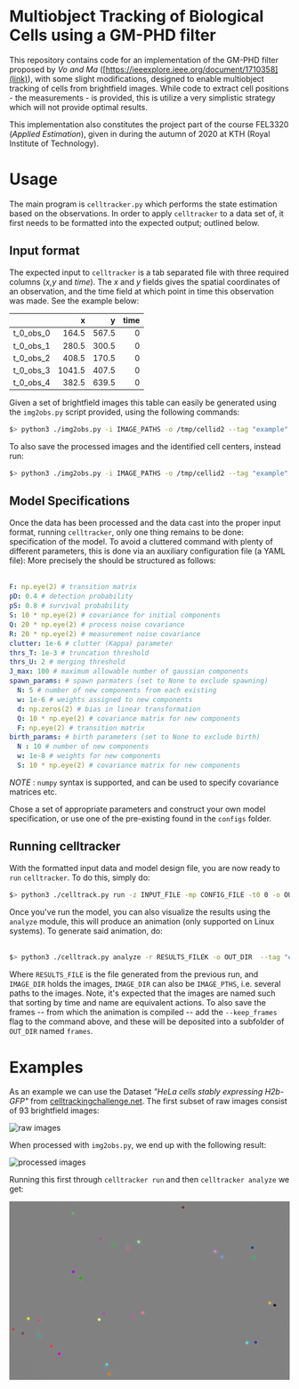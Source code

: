 # Multiobject Tracking of Biological Cells using a GM-PHD filter 

This repository contains code for an implementation of the GM-PHD filter
proposed by _Vo and Ma_ ([https://ieeexplore.ieee.org/document/1710358](link)),
with some slight modifications, designed to enable multiobject tracking of cells
from brightfield images. While code to extract cell positions - the
measurements - is provided, this is utilize a very simplistic strategy which
will not provide optimal results.

This implementation also constitutes the project part of the course FEL3320
(_Applied Estimation_), given in during the autumn of 2020 at KTH (Royal Institute of
Technology).


# Usage
The main program is `celltracker.py` which performs the state estimation based
on the observations. In order to apply `celltracker` to a data set of, it first
needs to be formatted into the expected output; outlined below.

## Input format 

The expected input to `celltracker` is a tab separated file with three required
columns (_x,y_ and _time_). The _x_ and _y_ fields gives the spatial coordinates
of an observation, and the time field at which point in time this observation
was made. See the example below:

|           |      x |     y |   time |
|:----------|-------:|------:|-------:|
| t_0_obs_0 |  164.5 | 567.5 |      0 |
| t_0_obs_1 |  280.5 | 300.5 |      0 |
| t_0_obs_2 |  408.5 | 170.5 |      0 |
| t_0_obs_3 | 1041.5 | 407.5 |      0 |
| t_0_obs_4 |  382.5 | 639.5 |      0 |


Given a set of brightfield images this table can easily be generated using the
`img2obs.py` script provided, using the following commands:

```sh
$> python3 ./img2obs.py -i IMAGE_PATHS -o /tmp/cellid2 --tag "example"

```

To also save the processed images and the identified cell centers, instead run:

```sh
$> python3 ./img2obs.py -i IMAGE_PATHS -o /tmp/cellid2 --tag "example" --include_processed_image  --mark_images

```

## Model Specifications

Once the data has been processed and the data cast into the proper input format,
running `celltracker`, only one thing remains to be done: specification of the
model. To avoid a cluttered command with plenty of different parameters, this is
done via an auxiliary configuration file (a YAML file): More precisely the
should be structured as follows:

```yaml

F: np.eye(2) # transition matrix
pD: 0.4 # detection probability
pS: 0.8 # survival probability
S: 10 * np.eye(2) # covariance for initial components
Q: 20 * np.eye(2) # process noise covariance
R: 20 * np.eye(2) # measurement noise covariance
clutter: 1e-6 # clutter (Kappa) parameter
thrs_T: 1e-3 # truncation threshold
thrs_U: 2 # merging threshold
J_max: 100 # maximum allowable number of gaussian components
spawn_params: # spawn parmaters (set to None to exclude spawning)
  N: 5 # number of new components from each existing
  w: 1e-6 # weights assigned to new components
  d: np.zeros(2) # bias in linear transformation
  Q: 10 * np.eye(2) # covariance matrix for new components
  F: np.eye(2) # transition matrix
birth_params: # birth parameters (set to None to exclude birth)
  N : 10 # number of new components
  w: 1e-8 # weights for new components
  S: 10 * np.eye(2) # covariance matrix for new components

```

_NOTE_ : `numpy` syntax is supported, and can be used to specify covariance matrices etc.

Chose a set of appropriate parameters and construct your own model
specification, or use one of the pre-existing found in the `configs` folder.

## Running celltracker

With the formatted input data and model design file, you are now ready to `run`
`celltracker`. To do this, simply do:

```sh
$> python3 ./celltrack.py run -z INPUT_FILE -mp CONFIG_FILE -t0 0 -o OUT_DIR  --tag "example"
```

Once you've run the model, you can also visualize the results using the `analyze` module, this will produce an animation (only supported on Linux systems). To generate said animation, do:

```sh

$> python3 ./celltrack.py analyze -r RESULTS_FILEK -o OUT_DIR  --tag "example" --animate --images IMAGE_DIR

```

Where `RESULTS_FILE` is the file generated from the previous run, and
`IMAGE_DIR` holds the images, `IMAGE_DIR` can also be `IMAGE_PTHS`, i.e. several
paths to the images. Note, it's expected that the images are named such that
sorting by time and name are equivalent actions. To also save the frames -- from
which the animation is compiled -- add the `--keep_frames` flag to the command
above, and these will be deposited into a subfolder of `OUT_DIR` named `frames`.


# Examples

As an example we can use the Dataset _"HeLa cells stably expressing H2b-GFP"_  from [celltrackingchallenge.net](http://celltrackingchallenge.net/2d-datasets/). The first subset of raw images consist of 93 brightfield images:

![raw images](imgs/original.png)

When processed with `img2obs.py`, we end up with the following result:

![processed images](imgs/segmented.jpg)

Running this first through `celltracker run` and then `celltracker analyze` we get:

![animation](imgs/example-001.gif)
